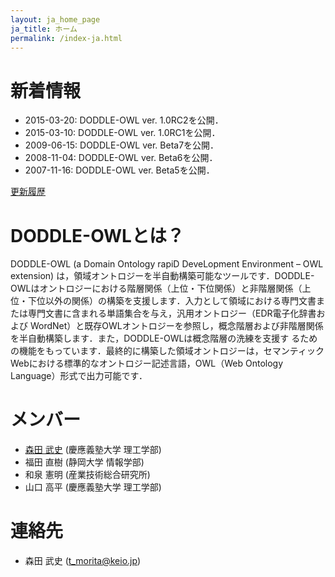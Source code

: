 ```yaml
---
layout: ja_home_page
ja_title: ホーム
permalink: /index-ja.html
---
```


# 新着情報
* 2015-03-20: DODDLE-OWL ver. 1.0RC2を公開．
* 2015-03-10: DODDLE-OWL ver. 1.0RC1を公開．
* 2009-06-15: DODDLE-OWL ver. Beta7を公開．
* 2008-11-04: DODDLE-OWL ver. Beta6を公開．
* 2007-11-16: DODDLE-OWL ver. Beta5を公開．

[更新履歴](https://github.com/doddle-owl/DODDLE-OWL/commits/master)

# DODDLE-OWLとは？
DODDLE-OWL (a Domain Ontology rapiD DeveLopment Environment – OWL extension) は，領域オントロジーを半自動構築可能なツールです．DODDLE-OWLはオントロジーにおける階層関係（上位・下位関係）と非階層関係（上位・下位以外の関係）の構築を支援します．入力として領域における専門文書または専門文書に含まれる単語集合を与え，汎用オントロジー（EDR電子化辞書および WordNet）と既存OWLオントロジーを参照し，概念階層および非階層関係を半自動構築します．また，DODDLE-OWLは概念階層の洗練を支援す るための機能をもっています．最終的に構築した領域オントロジーは，セマンティックWebにおける標準的なオントロジー記述言語，OWL（Web Ontology Language）形式で出力可能です． 


# メンバー
* [森田 武史](http://takeshi-morita.jp/index-ja.html) (慶應義塾大学 理工学部)
* 福田 直樹 (静岡大学 情報学部)
* 和泉 憲明 (産業技術総合研究所)
* 山口 高平 (慶應義塾大学 理工学部)

# 連絡先
* 森田 武史 (t_morita@keio.jp)
